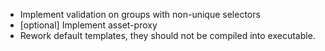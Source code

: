 * Implement validation on groups with non-unique selectors
* [optional] Implement asset-proxy
* Rework default templates, they should not be compiled into executable.
